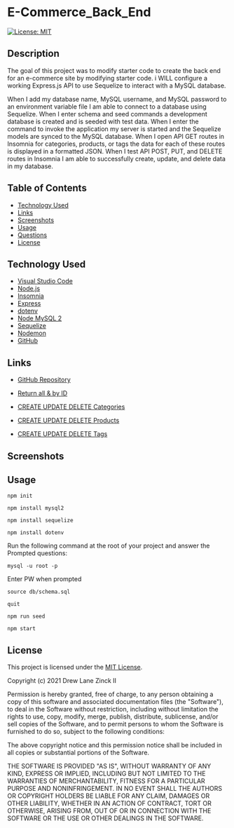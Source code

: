 # E-Commerce_Back_End

[![License: MIT](https://img.shields.io/badge/License-MIT-yellow.svg)](https://opensource.org/licenses/MIT)


## Description

The goal of this project was to modify starter code to create the back end for an e-commerce site by modifying starter code. i WILL configure a working Express.js API to use Sequelize to interact with a MySQL database.

When I add my database name, MySQL username, and MySQL password to an environment variable file I am able to connect to a database using Sequelize. When I enter schema and seed commands a development database is created and is seeded with test data. When I enter the command to invoke the application my server is started and the Sequelize models are synced to the MySQL database. When I open API GET routes in Insomnia for categories, products, or tags the data for each of these routes is displayed in a formatted JSON. When I test API POST, PUT, and DELETE routes in Insomnia I am able to successfully create, update, and delete data in my database.


## Table of Contents

- [Technology Used](#technology-used)
- [Links](#links)
- [Screenshots](#screenshots)
- [Usage](#usage)
- [Questions](#questions)
- [License](#license)


## Technology Used

- [Visual Studio Code](https://code.visualstudio.com/)
- [Node.js](https://nodejs.org/en/)
- [Insomnia](https://docs.insomnia.rest/)
- [Express](https://www.npmjs.com/package/express)
- [dotenv](https://www.npmjs.com/package/dotenv)
- [Node MySQL 2](https://www.npmjs.com/package/mysql2)
- [Sequelize](https://sequelize.org/)
- [Nodemon](https://www.npmjs.com/package/nodemon)
- [GitHub](https://www.github.com)


## Links

- [GitHub Repository](https://github.com/dlzinck/E-Commerce_Back_End)

- [Return all & by ID](https://watch.screencastify.com/v/gkrblskgW4SOZwNNnklM)
- [CREATE UPDATE DELETE Categories](https://watch.screencastify.com/v/efzfpKGEDnmnHrViCWhE)
- [CREATE UPDATE DELETE Products](https://watch.screencastify.com/v/FIwEzZRds6SmNAdPRpOE)
- [CREATE UPDATE DELETE Tags](https://watch.screencastify.com/v/9sT8MaiIYmZ6SsXyoSbr)


## Screenshots


## Usage

`npm init`

`npm install mysql2`

`npm install sequelize`

`npm install dotenv`

Run the following command at the root of your project and answer the Prompted questions:

`mysql -u root -p`

Enter PW when prompted

`source db/schema.sql`

`quit`

`npm run seed`
  
`npm start`


## License

This project is licensed under the [MIT License](https://choosealicense.com/licenses/mit).

Copyright (c) 2021 Drew Lane Zinck II

Permission is hereby granted, free of charge, to any person obtaining a copy of this software and associated documentation files (the "Software"), to deal in the Software without restriction, including without limitation the rights to use, copy, modify, merge, publish, distribute, sublicense, and/or sell copies of the Software, and to permit persons to whom the Software is furnished to do so, subject to the following conditions:

The above copyright notice and this permission notice shall be included in all copies or substantial portions of the Software.

THE SOFTWARE IS PROVIDED "AS IS", WITHOUT WARRANTY OF ANY KIND, EXPRESS OR IMPLIED, INCLUDING BUT NOT LIMITED TO THE WARRANTIES OF MERCHANTABILITY, FITNESS FOR A PARTICULAR PURPOSE AND NONINFRINGEMENT. IN NO EVENT SHALL THE AUTHORS OR COPYRIGHT HOLDERS BE LIABLE FOR ANY CLAIM, DAMAGES OR OTHER LIABILITY, WHETHER IN AN ACTION OF CONTRACT, TORT OR OTHERWISE, ARISING FROM, OUT OF OR IN CONNECTION WITH THE SOFTWARE OR THE USE OR OTHER DEALINGS IN THE
SOFTWARE.